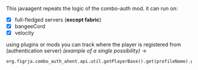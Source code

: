 This javaagent repeats the logic of the combo-auth mod.
it can run on:
- [x] full-fledged servers  (**except fabric**)
- [x] bangeeCord 
- [X] velocity 
      
using plugins or mods you can track where the player is registered from (authentication server) _(example of a single possibility)_ ->
```
org.figrja.combo_auth_ahent.api.util.getPlayerBase().get(profileName).getLast()
```
